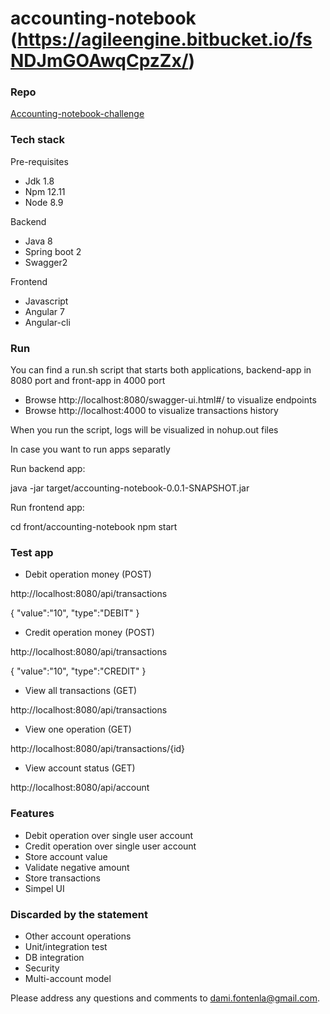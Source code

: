 # accounting-notebook (https://agileengine.bitbucket.io/fsNDJmGOAwqCpzZx/)

### Repo

[Accounting-notebook-challenge](https://github.com/damianmf/accounting-notebook)

### Tech stack

 Pre-requisites
  * Jdk 1.8
  * Npm 12.11
  * Node 8.9

Backend
  * Java 8
  * Spring boot 2
  * Swagger2
  
Frontend
  * Javascript
  * Angular 7
  * Angular-cli
  
### Run

You can find a run.sh script that starts both applications, backend-app in 8080 port and front-app in 4000 port
* Browse http://localhost:8080/swagger-ui.html#/ to visualize endpoints
* Browse http://localhost:4000 to visualize transactions history

When you run the script, logs will be visualized in nohup.out files

In case you want to run apps separatly

Run backend app: 

java -jar target/accounting-notebook-0.0.1-SNAPSHOT.jar

Run frontend app:

cd front/accounting-notebook
npm start

### Test app

* Debit operation money (POST)

http://localhost:8080/api/transactions


{
	"value":"10",
    "type":"DEBIT"
}

* Credit operation money (POST)

http://localhost:8080/api/transactions


{
	"value":"10",
    "type":"CREDIT"
}

* View all transactions (GET)

http://localhost:8080/api/transactions 

* View one operation (GET)

http://localhost:8080/api/transactions/{id}

* View account status (GET)

http://localhost:8080/api/account


### Features

* Debit operation over single user account
* Credit operation over single user account
* Store account value
* Validate negative amount
* Store transactions
* Simpel UI


### Discarded by the statement
* Other account operations
* Unit/integration test
* DB integration
* Security
* Multi-account model


Please address any questions and comments to [dami.fontenla@gmail.com](dami.fontenla@gmail.com).
